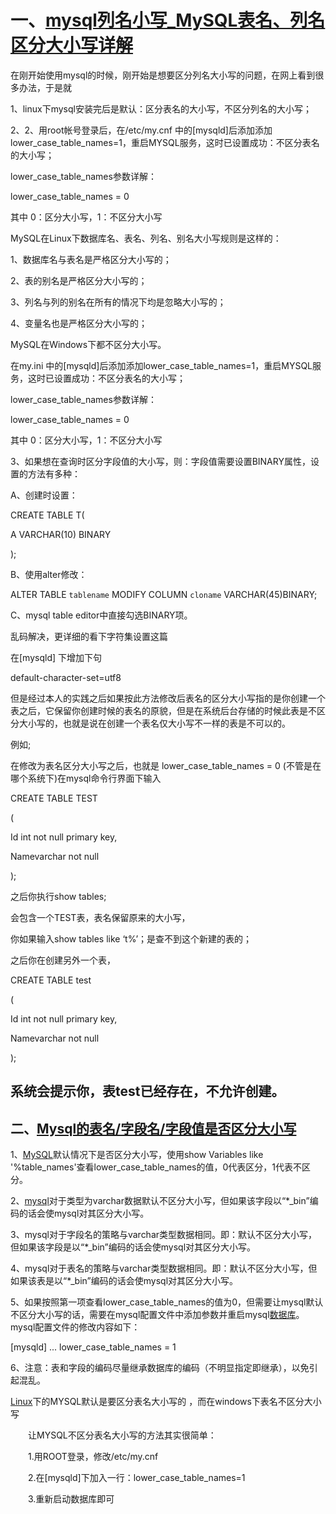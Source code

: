 # 一、[mysql列名小写_MySQL表名、列名区分大小写详解](https://blog.csdn.net/weixin_35715118/article/details/113946744)

在刚开始使用mysql的时候，刚开始是想要区分列名大小写的问题，在网上看到很多办法，于是就

1、linux下mysql安装完后是默认：区分表名的大小写，不区分列名的大小写；

2、2、用root帐号登录后，在/etc/my.cnf 中的[mysqld]后添加添加lower_case_table_names=1，重启MYSQL服务，这时已设置成功：不区分表名的大小写；

lower_case_table_names参数详解：

lower_case_table_names = 0

其中 0：区分大小写，1：不区分大小写

MySQL在Linux下数据库名、表名、列名、别名大小写规则是这样的：

1、数据库名与表名是严格区分大小写的；

2、表的别名是严格区分大小写的；

3、列名与列的别名在所有的情况下均是忽略大小写的；

4、变量名也是严格区分大小写的；

MySQL在Windows下都不区分大小写。

在my.ini 中的[mysqld]后添加添加lower_case_table_names=1，重启MYSQL服务，这时已设置成功：不区分表名的大小写；

lower_case_table_names参数详解：

lower_case_table_names = 0

其中 0：区分大小写，1：不区分大小写

3、如果想在查询时区分字段值的大小写，则：字段值需要设置BINARY属性，设置的方法有多种：

A、创建时设置：

CREATE TABLE T(

A VARCHAR(10) BINARY

);

B、使用alter修改：

ALTER TABLE `tablename` MODIFY COLUMN `cloname` VARCHAR(45)BINARY;

C、mysql table editor中直接勾选BINARY项。

乱码解决，更详细的看下字符集设置这篇

在[mysqld] 下增加下句

default-character-set=utf8

但是经过本人的实践之后如果按此方法修改后表名的区分大小写指的是你创建一个表之后，它保留你创建时候的表名的原貌，但是在系统后台存储的时候此表是不区分大小写的，也就是说在创建一个表名仅大小写不一样的表是不可以的。

例如;

在修改为表名区分大小写之后，也就是  lower_case_table_names = 0 (不管是在哪个系统下)在mysql命令行界面下输入

CREATE TABLE TEST

(

Id int  not null primary key,

Namevarchar not null

);

之后你执行show tables;

会包含一个TEST表，表名保留原来的大小写，

你如果输入show tables like ‘t%’；是查不到这个新建的表的；

之后你在创建另外一个表，

CREATE TABLE test

(

Id int  not null primary key,

Namevarchar not null

);

系统会提示你，表test已经存在，不允许创建。
------------------------------------------------
## 二、[Mysql的表名/字段名/字段值是否区分大小写](https://www.cnblogs.com/457248499-qq-com/p/7360284.html)

1、[MySQL](http://lib.csdn.net/base/mysql)默认情况下是否区分大小写，使用show Variables like '%table_names'查看lower_case_table_names的值，0代表区分，1代表不区分。

2、[mysql](http://lib.csdn.net/base/mysql)对于类型为varchar数据默认不区分大小写，但如果该字段以“*_bin”编码的话会使mysql对其区分大小写。

3、mysql对于字段名的策略与varchar类型数据相同。即：默认不区分大小写，但如果该字段是以“*_bin”编码的话会使mysql对其区分大小写。

4、mysql对于表名的策略与varchar类型数据相同。即：默认不区分大小写，但如果该表是以“*_bin”编码的话会使mysql对其区分大小写。

5、如果按照第一项查看lower_case_table_names的值为0，但需要让mysql默认不区分大小写的话，需要在mysql配置文件中添加参数并重启mysql[数据库](http://lib.csdn.net/base/mysql)。mysql配置文件的修改内容如下：

[mysqld]
...
lower_case_table_names = 1

6、注意：表和字段的编码尽量继承数据库的编码（不明显指定即继承），以免引起混乱。

 

[Linux](http://lib.csdn.net/base/linux)下的MYSQL默认是要区分表名大小写的 ，而在windows下表名不区分大小写

　　让MYSQL不区分表名大小写的方法其实很简单：

　　1.用ROOT登录，修改/etc/my.cnf

　　2.在[mysqld]下加入一行：lower_case_table_names=1

　　3.重新启动数据库即可